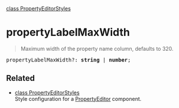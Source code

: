 [class PropertyEditorStyles](PropertyEditorStyles.md)

# propertyLabelMaxWidth

> Maximum width of the property name column, defaults to 320.

<pre class="docgen_signature">propertyLabelMaxWidth?: <b>string</b> | <b>number</b>;</pre>

## Related

- [<!--{ref:class}-->class PropertyEditorStyles](PropertyEditorStyles.md) \
    Style configuration for a [PropertyEditor](PropertyEditor.md) component.
